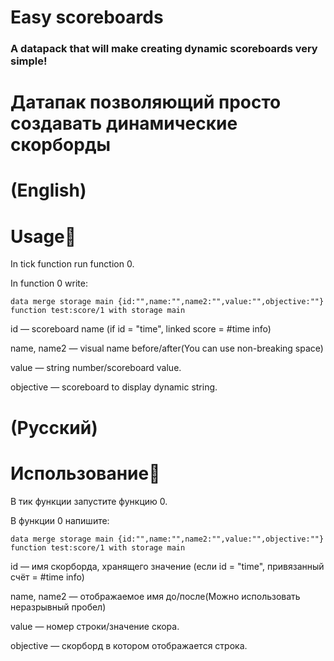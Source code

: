 # Easy scoreboards
### A datapack that will make creating dynamic scoreboards very simple!
# Датапак позволяющий просто создавать динамические скорборды

# (English)
# Usage📝
In tick function run function 0.

In function 0 write:
```
data merge storage main {id:"",name:"",name2:"",value:"",objective:""}
function test:score/1 with storage main
```
id — scoreboard name (if id = "time", linked score = #time info)

name, name2 — visual name before/after(You can use non-breaking space) 

value — string number/scoreboard value.

objective — scoreboard to display dynamic string.

# (Русский)
# Использование📝
В тик функции запустите функцию 0.

В функции 0 напишите:
```
data merge storage main {id:"",name:"",name2:"",value:"",objective:""}
function test:score/1 with storage main
```
id — имя скорборда, хранящего значение (если id = "time", привязанный счёт = #time info)

name, name2 — отображаемое имя до/после(Можно использовать неразрывный пробел)

value — номер строки/значение скора.

objective — скорборд в котором отображается строка.


